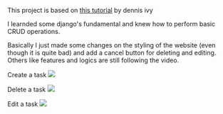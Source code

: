 This project is based on [this tutorial](https://youtu.be/4RWFvXDUmjo) by dennis ivy

I learnded some django's fundamental and knew how to perform basic CRUD operations.

Basically I just made some changes on the styling of the website (even though it is quite bad) and add a cancel button for deleting and editing. 
Others like features and logics are still following the video.

Create a task
![](https://github.com/IxSxHxY/Tutorial/blob/main/Django/todo/images/add.gif)

Delete a task
![](https://github.com/IxSxHxY/Tutorial/blob/main/Django/todo/images/delete.gif)

Edit a task
![](https://github.com/IxSxHxY/Tutorial/blob/main/Django/todo/images/edit.gif)
